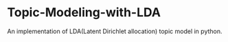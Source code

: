 Topic-Modeling-with-LDA
=======================
An implementation of LDA(Latent Dirichlet allocation) topic model in python. 
